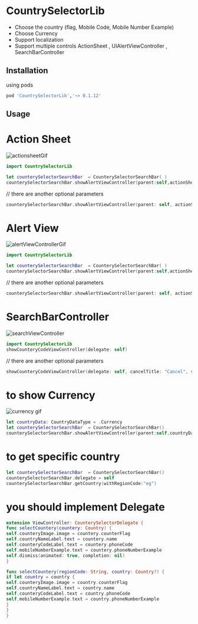# CountrySelectorLib

- Choose the country (flag, Mobile Code, Mobile Number Example)
- Choose Currency 
- Support localization 
- Support multiple controls ActionSheet , UIAlertViewController , SearchBarController


## Installation

using pods

```bash
pod 'CountrySelectorLib','~> 0.1.12'
```


## Usage

#  Action Sheet

![actionsheetGif](https://user-images.githubusercontent.com/11280137/61086244-a11f1680-a432-11e9-8910-e99fd7925a61.gif)

```swift
import CountrySelectorLib

let counterySelectorSearchBar  = CounterySelectorSearchBar( )     
counterySelectorSearchBar.showAlertViewController(parent:self,actionSheetStyle: .actionSheet)
```
// there are another optional parameters 

```swift
counterySelectorSearchBar.showAlertViewController(parent: self, actionSheetStyle: .actionSheet, hideSarchBar: true, cancelTitle: "Cancel", searchTitle: "Search For Country")
```
#  Alert View

![alertViewControllerGif](https://user-images.githubusercontent.com/11280137/61086242-9fede980-a432-11e9-9818-4c282a4efe56.gif)

```swift
import CountrySelectorLib

let counterySelectorSearchBar  = CounterySelectorSearchBar( )     
counterySelectorSearchBar.showAlertViewController(parent:self,actionSheetStyle: .alert)
```
// there are another optional parameters 

```swift
counterySelectorSearchBar.showAlertViewController(parent: self, actionSheetStyle: .alert, hideSarchBar: true, cancelTitle: "Cancel", searchTitle: "Search For Country")
```

#  SearchBarController

![searchViewController](https://user-images.githubusercontent.com/11280137/61086234-982e4500-a432-11e9-9b5c-8437f4a227c4.gif)

```swift
import CountrySelectorLib
showCounteryCodeViewController(delegate: self)
```
// there are another optional parameters 

```swift
showCounteryCodeViewController(delegate: self, cancelTitle: "Cancel", searchPlaceHolder: "Search", viewControllerTilte: "Search For Country")
```
# to show Currency 

![currency gif](https://user-images.githubusercontent.com/11280137/61189229-d160f200-a68a-11e9-86a4-c4091839c0d8.gif)

```swift
let countryData: CountryDataType = .Currency
let counterySelectorSearchBar  = CounterySelectorSearchBar()
counterySelectorSearchBar.showAlertViewController(parent:self,countryDataType: countryData,actionSheetStyle: .alert)
```
# to get specific country 

```swift
let counterySelectorSearchBar  = CounterySelectorSearchBar()
counterySelectorSearchBar.delegate = self
counterySelectorSearchBar.getCountry(withRegionCode:"eg")
```

# you should implement Delegate 

```swift
extension ViewController: CounterySelectorDelegate {
func selectCountery(countery: Country) {
self.counteryImage.image = countery.counterFlag
self.countryNameLabel.text = countery.name
self.counteryCodeLabel.text = countery.phoneCode
self.mobileNumberExample.text = countery.phoneNumberExample
self.dismiss(animated: true, completion: nil)
}

func selectCountery(regionCode: String, country: Country?) {
if let country = country {
self.counteryImage.image = country.counterFlag
self.countryNameLabel.text = country.name
self.counteryCodeLabel.text = country.phoneCode
self.mobileNumberExample.text = country.phoneNumberExample
}
}
}
```

